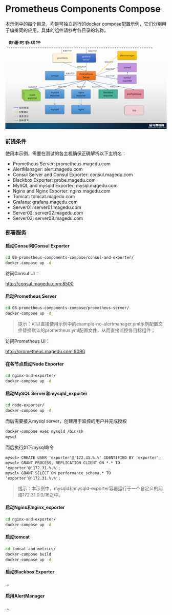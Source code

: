 # Prometheus Components Compose

本示例中的每个目录，均是可独立运行的docker compose配置示例，它们分别用于编排同的应用，具体的组件请参考各目录的名称。

![pic01](images/pic01.png)

### 前提条件

使用本示例，需要在测试的各主机确保正确解析以下主机名：

- Prometheus Server: prometheus.magedu.com
- AlertManager: alert.magedu.com
- Consul Server and Consul Exporter: consul.magedu.com
- Blackbox Exporter: probe.magedu.com
- MySQL and mysqld Exporter: mysql.magedu.com
- Nginx and Nginx Exporter: nginx.magedu.com
- Tomcat: tomcat.magedu.com
- Grafana: grafana.magedu.com
- Server01: server01.magedu.com
- Server02: server02.magedu.com
- Server03: server03.magedu.com

### 部署服务

#### 启动Consul和Consul Exporter

```bash 
cd 08-prometheus-components-compose/consul-and-exporter/
docker-compose up -d
```

访问Consul UI：

http://consul.magedu.com:8500

#### 启动Prometheus Server

```bash
cd 08-prometheus-components-compose/prometheus-server/
docker-compose up -d
```

> 提示：可以直接使用示例中的example-no-alertmanager.yml示例配置文件替换默认的prometheus.yml配置文件，从而直接监控各目标组件；

访问Prometheus UI：

http://prometheus.magedu.com:9090

#### 在各节点启动Node Exporter

```bash
cd nginx-and-exporter/
docker-compose up -d
```

#### 启动MySQL Server和mysqld_exporter

```bash
cd node-exporter/
docker-compose up -d
```

而后需要接入mysql server，创建用于监控的用户并完成授权

```bash
docker-compose exec mysqld /bin/sh
mysql
```

而后执行如下mysql命令

```
mysql> CREATE USER 'exporter'@'172.31.%.%' IDENTIFIED BY 'exporter';
mysql> GRANT PROCESS, REPLICATION CLIENT ON *.* TO 'exporter'@'172.31.%.%';
mysql> GRANT SELECT ON performance_schema.* TO 'exporter'@'172.31.%.%';
```

> 提示：本示例中，mysqld和mysqld-exporter容器运行于一个自定义的网络172.31.0.0/16之中。

#### 启动Nginx和nginx_exporter

```bash
cd nginx-and-exporter/
docker-compose up -d
```

#### 启动tomcat

```bash
cd tomcat-and-metrics/
docker-compose build
docker-compose up -d
```

#### 启动Blackbox Exporter

...

#### 启用AlertManager

...